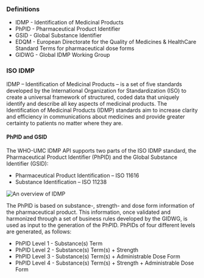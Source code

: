 ### Definitions
- IDMP - Identification of Medicinal Products
- PhPID - Pharmaceutical Product Identifier
- GSID - Global Substance Identifier
- EDQM - European Directorate for the Quality of Medicines & HealthCare Standard Terms for pharmaceutical dose forms
- GIDWG - Global IDMP Working Group

### ISO IDMP

IDMP – Identification of Medicinal Products – is a set of five standards developed by the International Organization for Standardization (ISO) to create a universal framework of structured, coded data that uniquely identify and describe all key aspects of medicinal products.
The Identification of Medicinal Products (IDMP) standards aim to increase clarity and efficiency in communications about medicines and provide greater certainty to patients no matter where they are.


#### PhPID and GSID 

The WHO-UMC IDMP API supports two parts of the ISO IDMP standard, the Pharmaceutical Product Identifier (PhPID) and the Global Substance Identifier (GSID):
- Pharmaceutical Product Identification – ISO 11616 
- Substance Identification – ISO 11238

<img src="Overview.png" alt="An overview of IDMP"/>
<br clear="all"/>

The PhPID is based on substance-, strength- and dose form information of the pharmaceutical product. This information, once validated and harmonized through a set of business rules developed by the GIDWG, is used as input to the generation of the PhPID.
PhPIDs of four different levels are generated, as follows:
- PhPID Level 1 - Substance(s) Term
- PhPID Level 2 - Substance(s) Term(s) + Strength
- PhPID Level 3 - Substance(s) Term(s) + Administrable Dose Form
- PhPID Level 4 - Substance(s) Term(s) + Strength + Administrable Dose Form


